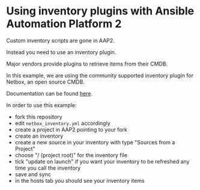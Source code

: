 # Using inventory plugins with Ansible Automation Platform 2

Custom inventory scripts are gone in AAP2.

Instead you need to use an inventory plugin.

Major vendors provide plugins to retrieve items from their CMDB.

In this example, we are using the community supported inventory plugin for Netbox, an open source CMDB.

Documentation can be found [here](https://netbox-ansible-collection.readthedocs.io/en/latest/plugins/nb_inventory_inventory.html#ansible-collections-netbox-netbox-nb-inventory-inventory).

In order to use this example:

- fork this repository
- edit `netbox_inventory.yml` accordingly
- create a project in AAP2 pointing to your fork
- create an inventory
- create a new source in your inventory with type "Sources from a Project"
- choose "/ (project root)" for the inventory file
- tick "update on launch" if you want your inventory to be refreshed any time you call the inventory
- save and sync
- in the hosts tab you should see your inventory items
